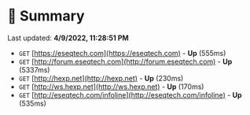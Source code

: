 # 📖 Summary
Last updated: **4/9/2022, 11:28:51 PM**

- `GET` [https://eseqtech.com](https://eseqtech.com) - **Up** (555ms)
- `GET` [http://forum.eseqtech.com](http://forum.eseqtech.com) - **Up** (5337ms)
- `GET` [http://hexp.net](http://hexp.net) - **Up** (230ms)
- `GET` [http://ws.hexp.net](http://ws.hexp.net) - **Up** (170ms)
- `GET` [http://eseqtech.com/infoline](http://eseqtech.com/infoline) - **Up** (535ms)
